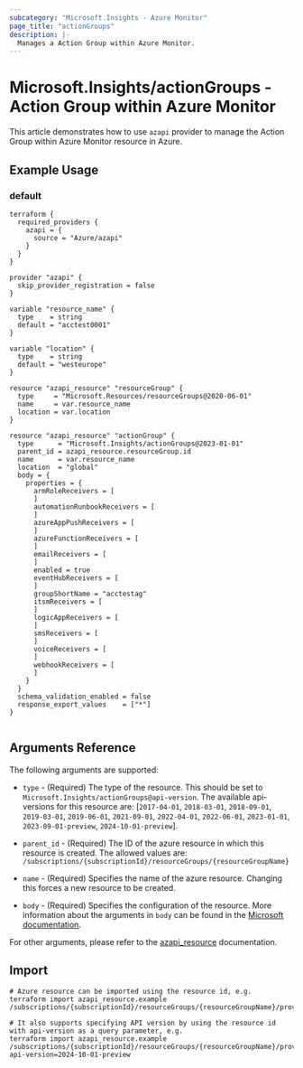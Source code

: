 ```yaml
---
subcategory: "Microsoft.Insights - Azure Monitor"
page_title: "actionGroups"
description: |-
  Manages a Action Group within Azure Monitor.
---
```


# Microsoft.Insights/actionGroups - Action Group within Azure Monitor

This article demonstrates how to use `azapi` provider to manage the Action Group within Azure Monitor resource in Azure.

## Example Usage

### default

```hcl
terraform {
  required_providers {
    azapi = {
      source = "Azure/azapi"
    }
  }
}

provider "azapi" {
  skip_provider_registration = false
}

variable "resource_name" {
  type    = string
  default = "acctest0001"
}

variable "location" {
  type    = string
  default = "westeurope"
}

resource "azapi_resource" "resourceGroup" {
  type     = "Microsoft.Resources/resourceGroups@2020-06-01"
  name     = var.resource_name
  location = var.location
}

resource "azapi_resource" "actionGroup" {
  type      = "Microsoft.Insights/actionGroups@2023-01-01"
  parent_id = azapi_resource.resourceGroup.id
  name      = var.resource_name
  location  = "global"
  body = {
    properties = {
      armRoleReceivers = [
      ]
      automationRunbookReceivers = [
      ]
      azureAppPushReceivers = [
      ]
      azureFunctionReceivers = [
      ]
      emailReceivers = [
      ]
      enabled = true
      eventHubReceivers = [
      ]
      groupShortName = "acctestag"
      itsmReceivers = [
      ]
      logicAppReceivers = [
      ]
      smsReceivers = [
      ]
      voiceReceivers = [
      ]
      webhookReceivers = [
      ]
    }
  }
  schema_validation_enabled = false
  response_export_values    = ["*"]
}


```



## Arguments Reference

The following arguments are supported:

* `type` - (Required) The type of the resource. This should be set to `Microsoft.Insights/actionGroups@api-version`. The available api-versions for this resource are: [`2017-04-01`, `2018-03-01`, `2018-09-01`, `2019-03-01`, `2019-06-01`, `2021-09-01`, `2022-04-01`, `2022-06-01`, `2023-01-01`, `2023-09-01-preview`, `2024-10-01-preview`].

* `parent_id` - (Required) The ID of the azure resource in which this resource is created. The allowed values are:  
  `/subscriptions/{subscriptionId}/resourceGroups/{resourceGroupName}`

* `name` - (Required) Specifies the name of the azure resource. Changing this forces a new resource to be created.

* `body` - (Required) Specifies the configuration of the resource. More information about the arguments in `body` can be found in the [Microsoft documentation](https://learn.microsoft.com/en-us/azure/templates/Microsoft.Insights/actionGroups?pivots=deployment-language-terraform).

For other arguments, please refer to the [azapi_resource](https://registry.terraform.io/providers/Azure/azapi/latest/docs/resources/resource) documentation.

## Import

 ```shell
 # Azure resource can be imported using the resource id, e.g.
 terraform import azapi_resource.example /subscriptions/{subscriptionId}/resourceGroups/{resourceGroupName}/providers/Microsoft.Insights/actionGroups/{resourceName}
 
 # It also supports specifying API version by using the resource id with api-version as a query parameter, e.g.
 terraform import azapi_resource.example /subscriptions/{subscriptionId}/resourceGroups/{resourceGroupName}/providers/Microsoft.Insights/actionGroups/{resourceName}?api-version=2024-10-01-preview
 ```
